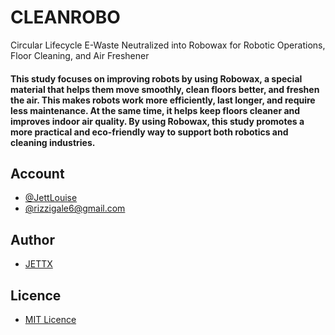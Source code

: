 # CLEANROBO
Circular Lifecycle E-Waste Neutralized into Robowax for Robotic Operations, Floor Cleaning, and Air Freshener
<h4>
This study focuses on improving robots by using Robowax, a special material that helps them move smoothly, clean floors better, and freshen the air. This makes robots work more efficiently, last longer, and require less maintenance. At the same time, it helps keep floors cleaner and improves indoor air quality. By using Robowax, this study promotes a more practical and eco-friendly way to support both robotics and cleaning industries.
</h4>

## Account
- [@JettLouise](https://www.facebook.com/myprivacy19)
- [@rizzigale6@gmail.com](https://mail.google.com/mail/u/0/#inbox)

## Author
- [JETTX](https://github.com/Jett0X)

## Licence
- [MIT Licence](https://github.com/Jett0X/A-S.W.I.T.C.H/blob/main/LICENSE)